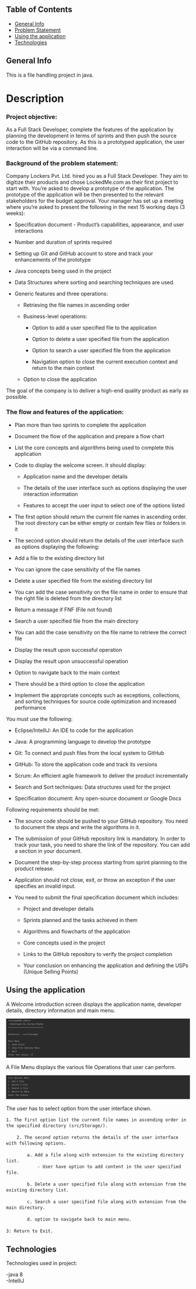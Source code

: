 ## Table of Contents

- [General Info](#General-info)
- [Problem Statement](#Description)
- [Using the application](#Using-the-application)
- [Technologies](#Technologies)


## General Info

This is a file handling project in java.

# Description

### Project objective:

As a Full Stack Developer, complete the features of the application by planning the development in terms of sprints and then push the source code to the GitHub repository. As this is a prototyped application, the user interaction will be via a command line.


### Background of the problem statement:

Company Lockers Pvt. Ltd. hired you as a Full Stack Developer. They aim to digitize their products and chose LockedMe.com as their first project to start with. You’re asked to develop a prototype of the application. The prototype of the application will be then presented to the relevant stakeholders for the budget approval. Your manager has set up a meeting where you’re asked to present the following in the next 15 working days (3 weeks):

* Specification document - Product’s capabilities, appearance, and user interactions

* Number and duration of sprints required

* Setting up Git and GitHub account to store and track your enhancements of the prototype

* Java concepts being used in the project

* Data Structures where sorting and searching techniques are used.

* Generic features and three operations:

    * Retrieving the file names in ascending order

    *  Business-level operations:

        * Option to add a user specified file to the application

        * Option to delete a user specified file from the application

        * Option to search a user specified file from the application

        * Navigation option to close the current execution context and return to the main context

    * Option to close the application

The goal of the company is to deliver a high-end quality product as early as possible.

### The flow and features of the application:

* Plan more than two sprints to complete the application

* Document the flow of the application and prepare a flow chart

* List the core concepts and algorithms being used to complete this application

* Code to display the welcome screen. It should display:

    * Application name and the developer details

    * The details of the user interface such as options displaying the user interaction information

    * Features to accept the user input to select one of the options listed

* The first option should return the current file names in ascending order. The root directory can be either empty or contain few files or folders in it

* The second option should return the details of the user interface such as options displaying the following:

* Add a file to the existing directory list

* You can ignore the case sensitivity of the file names

* Delete a user specified file from the existing directory list

* You can add the case sensitivity on the file name in order to ensure that the right file is deleted from the directory list

* Return a message if FNF (File not found)

* Search a user specified file from the main directory

* You can add the case sensitivity on the file name to retrieve the correct file

* Display the result upon successful operation

* Display the result upon unsuccessful operation

* Option to navigate back to the main context

* There should be a third option to close the application

* Implement the appropriate concepts such as exceptions, collections, and sorting techniques for source code optimization and increased performance


You must use the following:

* Eclipse/IntelliJ: An IDE to code for the application

* Java: A programming language to develop the prototype

* Git: To connect and push files from the local system to GitHub

* GitHub: To store the application code and track its versions

* Scrum: An efficient agile framework to deliver the product incrementally

* Search and Sort techniques: Data structures used for the project

* Specification document: Any open-source document or Google Docs


Following requirements should be met:

* The source code should be pushed to your GitHub repository. You need to document the steps and write the algorithms in it.

* The submission of your GitHub repository link is mandatory. In order to track your task, you need to share the link of the repository. You can add a section in your document.

* Document the step-by-step process starting from sprint planning to the product release.

* Application should not close, exit, or throw an exception if the user specifies an invalid input.

* You need to submit the final specification document which includes:

    * Project and developer details

    * Sprints planned and the tasks achieved in them

    * Algorithms and flowcharts of the application

    * Core concepts used in the project

    * Links to the GitHub repository to verify the project completion

    * Your conclusion on enhancing the application and defining the USPs (Unique Selling Points)


## Using the application

A Welcome introduction screen displays the application name, developer details, directory information and main menu.

<img alt = "Welcome Screen" src = "Images/WelcomeScreen.PNG">

A File Menu displays the various file Operations that user can perform.

<img alt = "File Menu Screen" src = "Images/FileScreen.PNG">

The user has to select option from the user interface shown.

    1. The first option list the current file names in ascending order in the specified directory (src/Storage/).

        2. The second option returns the details of the user interface with following options.

            a. Add a file along with extension to the existing directory list.
                - User have option to add content in the user specified file. 

            b. Delete a user specified file along with extension from the existing directory list.

            c. Search a user specified file along with extension from the main directory.

            d. option to navigate back to main menu.
    
    3: Return to Exit.


## Technologies

Technologies used in project:

-java 8 \
-IntelliJ